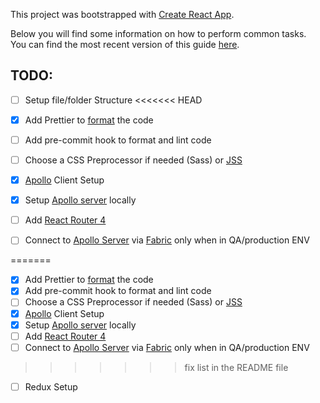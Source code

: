 This project was bootstrapped with [Create React App](https://github.com/facebookincubator/create-react-app).

Below you will find some information on how to perform common tasks.<br>
You can find the most recent version of this guide [here](https://github.com/facebookincubator/create-react-app/blob/master/packages/react-scripts/template/README.md).

## TODO:

- [ ] Setup file/folder Structure
<<<<<<< HEAD

- [x] Add Prettier to [format](https://prettier.io/) the code

- [ ] Add pre-commit hook to format and lint code

- [ ] Choose a CSS Preprocessor if needed (Sass) or [JSS](http://cssinjs.org/)

- [x] [Apollo](http://dev.apollodata.com/) Client Setup

- [x] Setup [Apollo server](http://dev.apollodata.com/tools/) locally

- [ ] Add [React Router 4](https://reacttraining.com/react-router/)

- [ ] Connect to [Apollo Server](http://dev.apollodata.com/tools/) via [Fabric](https://docs.microsoft.com/en-us/azure/service-fabric/service-fabric-get-started-mac) only when in QA/production ENV

=======
- [x] Add Prettier to [format](https://prettier.io/) the code
- [x] Add pre-commit hook to format and lint code
- [ ] Choose a CSS Preprocessor if needed (Sass) or [JSS](http://cssinjs.org/)
- [x] [Apollo](http://dev.apollodata.com/) Client Setup
- [x] Setup [Apollo server](http://dev.apollodata.com/tools/) locally
- [ ] Add [React Router 4](https://reacttraining.com/react-router/)
- [ ] Connect to [Apollo Server](http://dev.apollodata.com/tools/) via [Fabric](https://docs.microsoft.com/en-us/azure/service-fabric/service-fabric-get-started-mac) only when in QA/production ENV
>>>>>>> fix list in the README file
- [ ] Redux Setup
